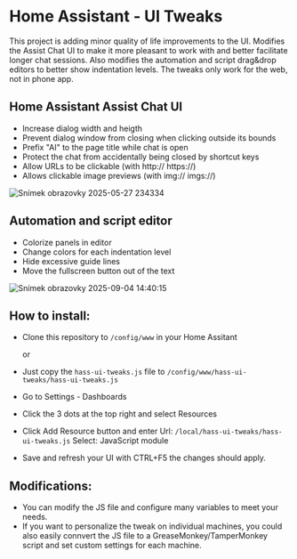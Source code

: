 # Home Assistant - UI Tweaks
This project is adding minor quality of life improvements to the UI. Modifies the Assist Chat UI to make it more pleasant to work with and better facilitate longer chat sessions. Also modifies the automation and script drag&drop editors to better show indentation levels. The tweaks only work for the web, not in phone app.

## Home Assistant Assist Chat UI

- Increase dialog width and heigth
- Prevent dialog window from closing when clicking outside its bounds
- Prefix "AI" to the page title while chat is open
- Protect the chat from accidentally being closed by shortcut keys
- Allow URLs to be clickable (with http:// https://)
- Allows clickable image previews (with img:// imgs://)

![Snímek obrazovky 2025-05-27 234334](https://github.com/user-attachments/assets/8e66ba58-32b5-49c4-b032-a8b8fd7d8ac7)

## Automation and script editor

- Colorize panels in editor
- Change colors for each indentation level
- Hide excessive guide lines
- Move the fullscreen button out of the text

![Snímek obrazovky 2025-09-04 14:40:15](https://github.com/user-attachments/assets/37956466-431c-42df-ab9a-e239653a89b9)


## How to install:
- Clone this repository to `/config/www` in your Home Assitant

	or
	
- Just copy the `hass-ui-tweaks.js` file to `/config/www/hass-ui-tweaks/hass-ui-tweaks.js`

- Go to Settings - Dashboards
- Click the 3 dots at the top right and select Resources
- Click Add Resource button and enter
Url: `/local/hass-ui-tweaks/hass-ui-tweaks.js`
Select: JavaScript module
- Save and refresh your UI with CTRL+F5 the changes should apply.

## Modifications:
- You can modify the JS file and configure many variables to meet your needs.
- If you want to personalize the tweak on individual machines, you could also easily connvert the JS file to a GreaseMonkey/TamperMonkey script and set custom settings for each machine.
